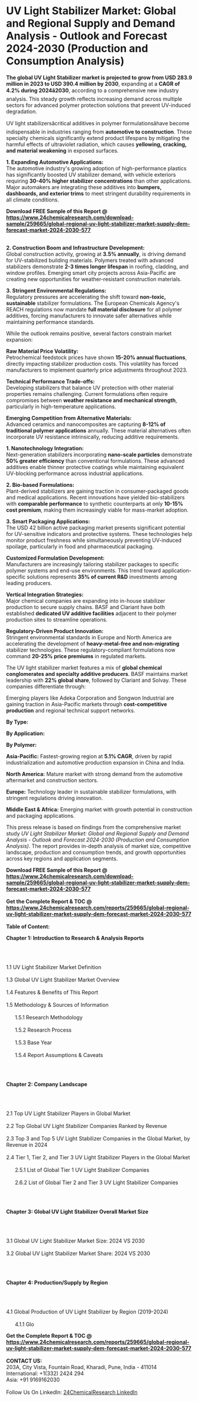 <h1>UV Light Stabilizer Market: Global and Regional Supply and Demand Analysis - Outlook and Forecast 2024-2030 (Production and Consumption Analysis)</h1><p><strong>The global UV Light Stabilizer market is projected to grow from USD 283.9 million in 2023 to USD 390.4 million by 2030</strong>, expanding at a <strong>CAGR of 4.2% during 2024â2030</strong>, according to a comprehensive new industry analysis. This steady growth reflects increasing demand across multiple sectors for advanced polymer protection solutions that prevent UV-induced degradation.</p><p>UV light stabilizersâcritical additives in polymer formulationsâhave become indispensable in industries ranging from <strong>automotive to construction</strong>. These specialty chemicals significantly extend product lifespans by mitigating the harmful effects of ultraviolet radiation, which causes <strong>yellowing, cracking, and material weakening</strong> in exposed surfaces.</p><p><strong>1. Expanding Automotive Applications:</strong><br>
The automotive industry's growing adoption of high-performance plastics has significantly boosted UV stabilizer demand, with vehicle exteriors requiring <strong>30-40% higher stabilizer concentrations</strong> than other applications. Major automakers are integrating these additives into <strong>bumpers, dashboards, and exterior trims</strong> to meet stringent durability requirements in all climate conditions.</p><div><b>Download FREE Sample of this Report @ 
            <a href="https://www.24chemicalresearch.com/download-sample/259665/global-regional-uv-light-stabilizer-market-supply-dem-forecast-market-2024-2030-577">
            https://www.24chemicalresearch.com/download-sample/259665/global-regional-uv-light-stabilizer-market-supply-dem-forecast-market-2024-2030-577</a></b></div><br><p><strong>2. Construction Boom and Infrastructure Development:</strong><br>
Global construction activity, growing at <strong>3.5% annually</strong>, is driving demand for UV-stabilized building materials. Polymers treated with advanced stabilizers demonstrate <strong>2-3 times longer lifespan</strong> in roofing, cladding, and window profiles. Emerging smart city projects across Asia-Pacific are creating new opportunities for weather-resistant construction materials.</p><p><strong>3. Stringent Environmental Regulations:</strong><br>
Regulatory pressures are accelerating the shift toward <strong>non-toxic, sustainable</strong> stabilizer formulations. The European Chemicals Agency's REACH regulations now mandate <strong>full material disclosure</strong> for all polymer additives, forcing manufacturers to innovate safer alternatives while maintaining performance standards.</p><p>While the outlook remains positive, several factors constrain market expansion:</p><p><strong>Raw Material Price Volatility:</strong><br>
	Petrochemical feedstock prices have shown <strong>15-20% annual fluctuations</strong>, directly impacting stabilizer production costs. This volatility has forced manufacturers to implement quarterly price adjustments throughout 2023.</p><p><strong>Technical Performance Trade-offs:</strong><br>
	Developing stabilizers that balance UV protection with other material properties remains challenging. Current formulations often require compromises between <strong>weather resistance and mechanical strength</strong>, particularly in high-temperature applications.</p><p><strong>Emerging Competition from Alternative Materials:</strong><br>
	Advanced ceramics and nanocomposites are capturing <strong>8-12% of traditional polymer applications</strong> annually. These material alternatives often incorporate UV resistance intrinsically, reducing additive requirements.</p><p><strong>1. Nanotechnology Integration:</strong><br>
Next-generation stabilizers incorporating <strong>nano-scale particles</strong> demonstrate <strong>50% greater efficiency</strong> than conventional formulations. These advanced additives enable thinner protective coatings while maintaining equivalent UV-blocking performance across industrial applications.</p><p><strong>2. Bio-based Formulations:</strong><br>
Plant-derived stabilizers are gaining traction in consumer-packaged goods and medical applications. Recent innovations have yielded bio-stabilizers with <strong>comparable performance</strong> to synthetic counterparts at only <strong>10-15% cost premium</strong>, making them increasingly viable for mass-market adoption.</p><p><strong>3. Smart Packaging Applications:</strong><br>
The USD 42 billion active packaging market presents significant potential for UV-sensitive indicators and protective systems. These technologies help monitor product freshness while simultaneously preventing UV-induced spoilage, particularly in food and pharmaceutical packaging.</p><p><strong>Customized Formulation Development:</strong><br>
	Manufacturers are increasingly tailoring stabilizer packages to specific polymer systems and end-use environments. This trend toward application-specific solutions represents <strong>35% of current R&amp;D</strong> investments among leading producers.</p><p><strong>Vertical Integration Strategies:</strong><br>
	Major chemical companies are expanding into in-house stabilizer production to secure supply chains. BASF and Clariant have both established <strong>dedicated UV additive facilities</strong> adjacent to their polymer production sites to streamline operations.</p><p><strong>Regulatory-Driven Product Innovation:</strong><br>
	Stringent environmental standards in Europe and North America are accelerating the development of <strong>heavy-metal-free and non-migrating</strong> stabilizer technologies. These regulatory-compliant formulations now command <strong>20-25% price premiums</strong> in regulated markets.</p><p>The UV light stabilizer market features a mix of <strong>global chemical conglomerates and specialty additive producers</strong>. BASF maintains market leadership with <strong>22% global share</strong>, followed by Clariant and Solvay. These companies differentiate through:</p><p>Emerging players like Adeka Corporation and Songwon Industrial are gaining traction in Asia-Pacific markets through <strong>cost-competitive production</strong> and regional technical support networks.</p><p><strong>By Type:</strong>
	</p><p><strong>By Application:</strong>
	</p><p><strong>By Polymer:</strong>
	</p><p><strong>Asia-Pacific:</strong> Fastest-growing region at <strong>5.1% CAGR</strong>, driven by rapid industrialization and automotive production expansion in China and India.</p><p><strong>North America:</strong> Mature market with strong demand from the automotive aftermarket and construction sectors.</p><p><strong>Europe:</strong> Technology leader in sustainable stabilizer formulations, with stringent regulations driving innovation.</p><p><strong>Middle East &amp; Africa:</strong> Emerging market with growth potential in construction and packaging applications.</p><p>This press release is based on findings from the comprehensive market study <em>UV Light Stabilizer Market: Global and Regional Supply and Demand Analysis - Outlook and Forecast 2024-2030 (Production and Consumption Analysis)</em>. The report provides in-depth analysis of market size, competitive landscape, production and consumption trends, and growth opportunities across key regions and application segments.</p><div><b>Download FREE Sample of this Report @ 
            <a href="https://www.24chemicalresearch.com/download-sample/259665/global-regional-uv-light-stabilizer-market-supply-dem-forecast-market-2024-2030-577">
            https://www.24chemicalresearch.com/download-sample/259665/global-regional-uv-light-stabilizer-market-supply-dem-forecast-market-2024-2030-577</a></b></div><br><div><b>Get the Complete Report & TOC @ 
            <a href="https://www.24chemicalresearch.com/reports/259665/global-regional-uv-light-stabilizer-market-supply-dem-forecast-market-2024-2030-577">
            https://www.24chemicalresearch.com/reports/259665/global-regional-uv-light-stabilizer-market-supply-dem-forecast-market-2024-2030-577</a></b></div><br>
            <b>Table of Content:</b><p><p><strong>Chapter 1: Introduction to Research &amp; Analysis Reports</strong></p><br />
<br />
<p>1.1 UV Light Stabilizer Market Definition<br /><br />
1.3 Global UV Light Stabilizer Market Overview<br /><br />
1.4 Features &amp; Benefits of This Report<br /><br />
1.5 Methodology &amp; Sources of Information<br /><br />
&nbsp;&nbsp;&nbsp;&nbsp;&nbsp; 1.5.1 Research Methodology<br /><br />
&nbsp;&nbsp;&nbsp;&nbsp;&nbsp; 1.5.2 Research Process<br /><br />
&nbsp;&nbsp;&nbsp;&nbsp;&nbsp; 1.5.3 Base Year<br /><br />
&nbsp;&nbsp;&nbsp;&nbsp;&nbsp; 1.5.4 Report Assumptions &amp; Caveats</p><br />
<br />
<p><strong>Chapter 2: Company Landscape</strong></p><br />
<br />
<p>2.1 Top UV Light Stabilizer Players in Global Market<br /><br />
2.2 Top Global UV Light Stabilizer Companies Ranked by Revenue<br /><br />
2.3 Top 3 and Top 5 UV Light Stabilizer Companies in the Global Market, by Revenue in 2024<br /><br />
2.4 Tier 1, Tier 2, and Tier 3 UV Light Stabilizer Players in the Global Market<br /><br />
&nbsp;&nbsp;&nbsp;&nbsp;&nbsp; 2.5.1 List of Global Tier 1 UV Light Stabilizer Companies<br /><br />
&nbsp;&nbsp;&nbsp;&nbsp;&nbsp; 2.6.2 List of Global Tier 2 and Tier 3 UV Light Stabilizer Companies</p><br />
<br />
<p><strong>Chapter 3: Global UV Light Stabilizer Overall Market Size</strong></p><br />
<br />
<p>3.1 Global UV Light Stabilizer Market Size: 2024 VS 2030<br /><br />
3.2 Global UV Light Stabilizer Market Share: 2024 VS 2030</p><br />
<br />
<p><strong>Chapter 4: Production/Supply by Region</strong></p><br />
<br />
<p>4.1 Global Production of UV Light Stabilizer by Region (2019-2024)<br /><br />
&nbsp;&nbsp;&nbsp;&nbsp;&nbsp; 4.1.1 Glo</p><div><b>Get the Complete Report & TOC @ 
            <a href="https://www.24chemicalresearch.com/reports/259665/global-regional-uv-light-stabilizer-market-supply-dem-forecast-market-2024-2030-577">
            https://www.24chemicalresearch.com/reports/259665/global-regional-uv-light-stabilizer-market-supply-dem-forecast-market-2024-2030-577</a></b></div><br><b>CONTACT US:</b><br>
            203A, City Vista, Fountain Road, Kharadi, Pune, India - 411014<br>
            International: +1(332) 2424 294<br>
            Asia: +91 9169162030 <br><br>
            Follow Us On LinkedIn: <a href="https://www.linkedin.com/company/24chemicalresearch/">24ChemicalResearch LinkedIn</a>